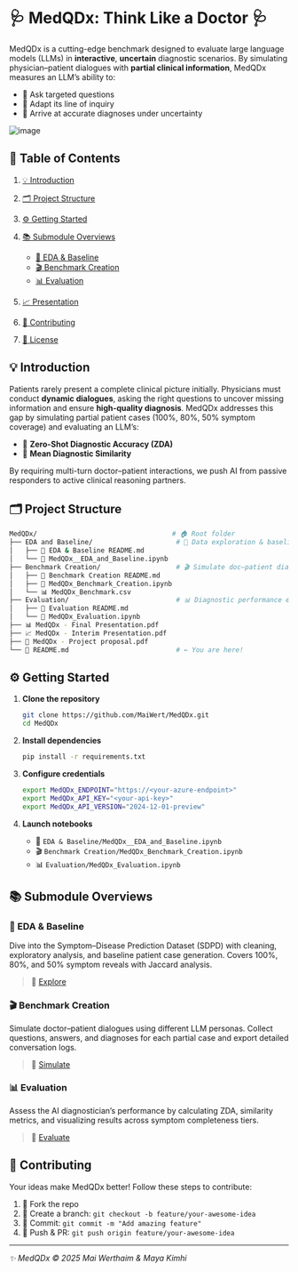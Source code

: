 # 🩺 MedQDx: Think Like a Doctor 🩺

MedQDx is a cutting-edge benchmark designed to evaluate large language models (LLMs) in **interactive**, **uncertain** diagnostic scenarios. By simulating physician–patient dialogues with **partial clinical information**, MedQDx measures an LLM’s ability to:

* 🔎 Ask targeted questions
* 🔄 Adapt its line of inquiry
* 🎯 Arrive at accurate diagnoses under uncertainty

![image](https://github.com/user-attachments/assets/0a458462-814e-4504-8a66-ed0afd5f4a19)

## 📖 Table of Contents

1. [💡 Introduction](#💡-introduction)
2. [🗂️ Project Structure](#🗂️-project-structure)
3. [⚙️ Getting Started](#⚙️-getting-started)
4. [📚 Submodule Overviews](#📚-submodule-overviews)

   * [🧪 EDA & Baseline](#🧪-eda--baseline)
   * [🎬 Benchmark Creation](#🎬-benchmark-creation)
   * [📊 Evaluation](#📊-evaluation)
5. [📈 Presentation](#📈-presentation)
6. [🤝 Contributing](#🤝-contributing)
7. [📜 License](#📜-license)


## 💡 Introduction

Patients rarely present a complete clinical picture initially. Physicians must conduct **dynamic dialogues**, asking the right questions to uncover missing information and ensure **high-quality diagnosis**. MedQDx addresses this gap by simulating partial patient cases (100%, 80%, 50% symptom coverage) and evaluating an LLM’s:

* 🏅 **Zero-Shot Diagnostic Accuracy (ZDA)**
* 📏 **Mean Diagnostic Similarity**

By requiring multi-turn doctor–patient interactions, we push AI from passive responders to active clinical reasoning partners.


## 🗂️ Project Structure

```bash
MedQDx/                                  # 🏠 Root folder
├── EDA and Baseline/                     # 🧪 Data exploration & baseline case generation
│   ├── 📄 EDA & Baseline README.md
│   └── 📓 MedQDx__EDA_and_Baseline.ipynb
├── Benchmark Creation/                   # 🎬 Simulate doc–patient dialogues
│   ├── 📄 Benchmark Creation README.md
│   ├── 📓 MedQDx_Benchmark_Creation.ipynb
│   └── 📊 MedQDx_Benchmark.csv
├── Evaluation/                           # 📊 Diagnostic performance evaluation
│   ├── 📄 Evaluation README.md
│   └── 📓 MedQDx_Evaluation.ipynb
├── 📊 MedQDx - Final Presentation.pdf
├── 📈 MedQDx - Interim Presentation.pdf
├── 📝 MedQDx - Project proposal.pdf
└── 📘 README.md                           # ← You are here!
```


## ⚙️ Getting Started

1. **Clone the repository**

   ```bash
   git clone https://github.com/MaiWert/MedQDx.git
   cd MedQDx
   ```
2. **Install dependencies**

   ```bash
   pip install -r requirements.txt
   ```
3. **Configure credentials**

   ```bash
   export MedQDx_ENDPOINT="https://<your-azure-endpoint>"
   export MedQDx_API_KEY="<your-api-key>"
   export MedQDx_API_VERSION="2024-12-01-preview"
   ```
4. **Launch notebooks**

   * 🧪 `EDA & Baseline/MedQDx__EDA_and_Baseline.ipynb`
   * 🎬 `Benchmark Creation/MedQDx_Benchmark_Creation.ipynb`
   * 📊 `Evaluation/MedQDx_Evaluation.ipynb`



## 📚 Submodule Overviews

### 🧪 EDA & Baseline

Dive into the Symptom–Disease Prediction Dataset (SDPD) with cleaning, exploratory analysis, and baseline patient case generation. Covers 100%, 80%, and 50% symptom reveals with Jaccard analysis.

> 🔗 [Explore](./EDA%20and%20Baseline/EDA%20%26%20Baseline%20README.md)

### 🎬 Benchmark Creation

Simulate doctor–patient dialogues using different LLM personas. Collect questions, answers, and diagnoses for each partial case and export detailed conversation logs.

> 🔗 [Simulate](./Benchmark%20Creation/Benchmark%20Creation%20README.md)

### 📊 Evaluation

Assess the AI diagnostician’s performance by calculating ZDA, similarity metrics, and visualizing results across symptom completeness tiers.

> 🔗 [Evaluate](./Evaluation/Evaluation%20README.md)


## 🤝 Contributing

Your ideas make MedQDx better! Follow these steps to contribute:

1. 🔀 Fork the repo
2. 🌱 Create a branch: `git checkout -b feature/your-awesome-idea`
3. 💾 Commit: `git commit -m "Add amazing feature"`
4. 🔄 Push & PR: `git push origin feature/your-awesome-idea`


---

*✨ MedQDx © 2025 Mai Werthaim & Maya Kimhi*
